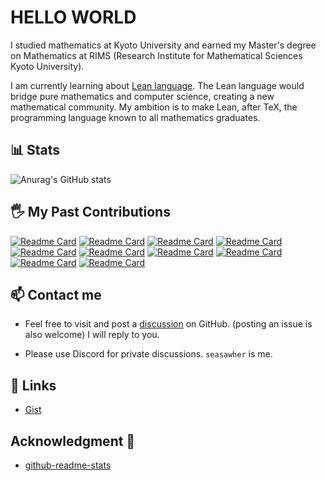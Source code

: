 # HELLO WORLD

I studied mathematics at Kyoto University and earned my Master's degree on Mathematics at RIMS (Research Institute for Mathematical Sciences Kyoto University). 

I am currently learning about [Lean language](https://lean-lang.org/). The Lean language would bridge pure mathematics and computer science, creating a new mathematical community. My ambition is to make Lean, after TeX, the programming language known to all mathematics graduates.

## 📊 Stats

![Anurag's GitHub stats](https://github-readme-stats.vercel.app/api?username=Seasawher&show_icons=true&theme=transparent)

## 🖐️ My Past Contributions

[![Readme Card](https://github-readme-stats.vercel.app/api/pin/?username=yuma-mizuno&repo=lean-math-workshop&show_owner=true)](https://github.com/yuma-mizuno/lean-math-workshop) 
[![Readme Card](https://github-readme-stats.vercel.app/api/pin/?username=leanprover-community&repo=lean4-metaprogramming-book&show_owner=true)](https://github.com/leanprover-community/lean4-metaprogramming-book)
[![Readme Card](https://github-readme-stats.vercel.app/api/pin/?username=Seasawher&repo=graduate_exam&show_owner=true)](https://github.com/Seasawher/graduate_exam)
[![Readme Card](https://github-readme-stats.vercel.app/api/pin/?username=Seasawher&repo=mdgen&show_owner=true)](https://github.com/Seasawher/mdgen)
[![Readme Card](https://github-readme-stats.vercel.app/api/pin/?username=Seasawher&repo=lean-book&show_owner=true)](https://github.com/Seasawher/lean-book)
[![Readme Card](https://github-readme-stats.vercel.app/api/pin/?username=Seasawher&repo=mathlib4-tactics&show_owner=true)](https://github.com/Seasawher/mathlib4-tactics)
[![Readme Card](https://github-readme-stats.vercel.app/api/pin/?username=Seasawher&repo=mk-exercise&show_owner=true)](https://github.com/Seasawher/mk-exercise)
[![Readme Card](https://github-readme-stats.vercel.app/api/pin/?username=Seasawher&repo=import-all&show_owner=true)](https://github.com/Seasawher/import-all)
[![Readme Card](https://github-readme-stats.vercel.app/api/pin/?username=lean-ja&repo=zenn.dev&show_owner=true)](https://github.com/lean-ja/zenn.dev)
[![Readme Card](https://github-readme-stats.vercel.app/api/pin/?username=lean-ja&repo=math-in-type-theory-ja&show_owner=true)](https://github.com/lean-ja/math-in-type-theory-ja)

## 📫 Contact me

* Feel free to visit and post a [discussion](https://github.com/Seasawher/Seasawher/discussions) on GitHub. (posting an issue is also welcome) I will reply to you.

* Please use Discord for private discussions. `seasawher` is me.

## 🔗 Links

* [Gist](https://gist.github.com/Seasawher)

## Acknowledgment 🙇
* [github-readme-stats](https://github.com/anuraghazra/github-readme-stats)
